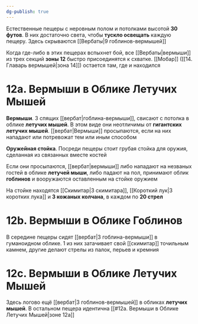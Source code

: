 ```yaml
---
dg-publish: true
---
```

Естественные пещеры с неровным полом и потолками высотой **30 футов**. В них достаточно света, чтобы **тускло освещать** каждую пещеру. Здесь скрываются [[Вербаты|9 гоблинов-вермышей]]

Когда где-либо в этих пещерах вспыхнет бой, все [[Вербаты|вермыши]] из трех секций **зоны 12** быстро присоединятся к схватке. [[Мобар]] ([[14. Главарь вермышей|зона 14]]) остается там, где и находился

# 12а. Вермыши в Облике Летучих Мышей

**Вермыши**. 3 спящих [[вербат|гоблина-вермыши]], свисают с потолка в облике **летучих мышей**. В этом виде они неотличимы от **гигантских летучих мышей**. [[вербат|Вермыши]] просыпаются, если на них нападают или потревожат тем или иным способом

**Оружейная стойка**. Посреди пещеры стоит грубая стойка для оружия, сделанная из связанных вместе костей

Если они просыпаются, [[вербат|вермыши]] либо нападают на незваных гостей в облике **летучей мыши**, либо падают на пол, принимают облик **гоблинов** и вооружаются оставленным на стойке оружием

На стойке находятся [[Скимитар|3 скимитара]], [[Короткий лук|3 коротких лука]] и **3 кожаных колчана**, в каждом по **20 стрел**

# 12b. Вермыши в Облике Гоблинов

В середине пещеры сидят [[вербат|3 гоблина-вермыши]] в гуманоидном облике. 1 из них затачивает свой [[скимитар]] точильным камнем, другие делают стрелы из палок, перьев и кремния

# 12с. Вермыши в Облике Летучих Мышей

Здесь логово ещё [[вербат|3 гоблинов-вермышей]] в обликах **летучих мышей**. В остальном пещера идентична [[#12а. Вермыши в Облике Летучих Мышей|зоне 12а]]
